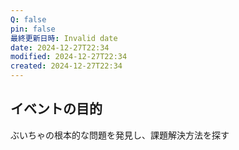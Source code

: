```yaml
---
Q: false
pin: false
最終更新日時: Invalid date
date: 2024-12-27T22:34
modified: 2024-12-27T22:34
created: 2024-12-27T22:34
---
```

  

## イベントの目的

ぶいちゃの根本的な問題を発見し、課題解決方法を探す